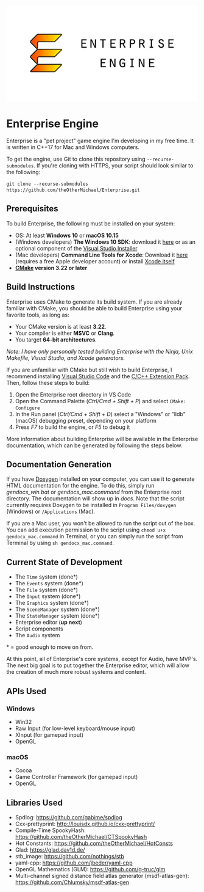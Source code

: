 ![Enterprise Engine](readme_logo.png)

# Enterprise Engine
Enterprise is a "pet project" game engine I'm developing in my free time. It is written in C++17 
for Mac and Windows computers.

To get the engine, use Git to clone this repository using `--recurse-submodules`. If you're 
cloning with HTTPS, your script should look similar to the following:

    git clone --recurse-submodules https://github.com/theOtherMichael/Enterprise.git

## Prerequisites
To build Enterprise, the following must be installed on your system:
* OS: At least **Windows 10** or **macOS 10.15**
* (Windows developers) **The Windows 10 SDK**: download it [here](https://developer.microsoft.com/en-us/windows/downloads/windows-10-sdk/) 
or as an optional component of the [Visual Studio Installer](https://visualstudio.microsoft.com/downloads/)
* (Mac developers) **Command Line Tools for Xcode**: Download it [here](https://developer.apple.com/download/all/?q=xcode) 
(requires a free Apple developer account) or install [Xcode itself](https://apps.apple.com/us/app/xcode/id497799835?mt=12)
* **[CMake](https://cmake.org/download/) version 3.22 or later**

## Build Instructions

Enterprise uses CMake to generate its build system. If you are already familiar with CMake, you 
should be able to build Enterprise using your favorite tools, as long as:

* Your CMake version is at least **3.22**.
* Your compiler is either **MSVC** or **Clang**.
* You target **64-bit architectures**.

*Note: I have only personally tested building Enterprise with the Ninja, Unix Makefile, Visual 
Studio, and Xcode generators.*

If you are unfamiliar with CMake but still wish to build Enterprise, I recommend installing 
[Visual Studio Code](https://code.visualstudio.com) and the 
[C/C++ Extension Pack](https://marketplace.visualstudio.com/items?itemName=ms-vscode.cpptools-extension-pack). 
Then, follow these steps to build:

1. Open the Enterprise root directory in VS Code
2. Open the Command Palette (*Ctrl/Cmd + Shift + P*) and select `CMake: Configure`
3. In the Run panel (*Ctrl/Cmd + Shift + D*) select a "Windows" or "lldb" (macOS) debugging preset, 
depending on your platform
4. Press *F7* to build the engine, or *F5* to debug it

More information about building Enterprise will be available in the Enterprise documentation, which 
can be generated by following the steps below.

## Documentation Generation
If you have [Doxygen](https://www.doxygen.nl/download.html) installed on your computer, you can use 
it to generate HTML documentation for the engine. To do this, simply run *gendocs_win.bat* or 
*gendocs_mac.command* from the Enterprise root directory. The documentation will show up in 
*docs*. Note that the script currently requires Doxygen to be installed in `Program Files/doxygen` 
(Windows) or `/Applications` (Mac).

If you are a Mac user, you won't be allowed to run the script out of the box. You can add 
execution permission to the script using `chmod u+x gendocx_mac.command` in Terminal, or you can 
simply run the script from Terminal by using `sh gendocx_mac.command`.

## Current State of Development
* The `Time` system (done\*)
* The `Events` system (done\*)
* The `File` system (done\*)
* The `Input` system (done\*)
* The `Graphics` system (done\*)
* The `SceneManager` system (done\*)
* The `StateManager` system (done\*)
* Enterprise editor (**up next**)
* Script components
* The `Audio` system

\* = good enough to move on from.

At this point, all of Enterprise's core systems, except for Audio, have MVP's. The next big goal 
is to put together the Enterprise editor, which will allow the creation of much more robust systems 
and content.

## APIs Used
### Windows
* Win32
* Raw Input (for low-level keyboard/mouse input)
* XInput (for gamepad input)
* OpenGL

### macOS
* Cocoa
* Game Controller Framework (for gamepad input)
* OpenGL

## Libraries Used
* Spdlog: <https://github.com/gabime/spdlog>
* Cxx-prettyprint: <http://louisdx.github.io/cxx-prettyprint/>
* Compile-Time SpookyHash: <https://github.com/theOtherMichael/CTSpookyHash>
* Hot Constants: <https://github.com/theOtherMichael/HotConsts>
* Glad: <https://glad.dav1d.de/>
* stb_image: <https://github.com/nothings/stb>
* yaml-cpp: <https://github.com/jbeder/yaml-cpp>
* OpenGL Mathematics (GLM): <https://github.com/g-truc/glm>
* Multi-channel signed distance field atlas generator (msdf-atlas-gen): <https://github.com/Chlumsky/msdf-atlas-gen>
